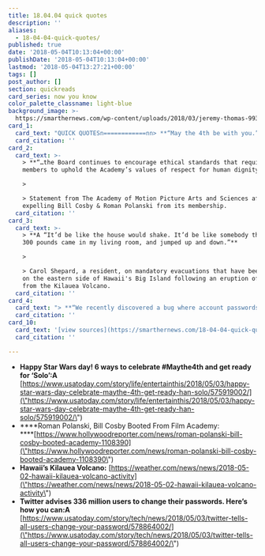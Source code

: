 ```yaml
---
title: 18.04.04 quick quotes
description: ''
aliases:
  - 18-04-04-quick-quotes/
published: true
date: '2018-05-04T10:13:04+00:00'
publishDate: '2018-05-04T10:13:04+00:00'
lastmod: '2018-05-04T13:27:21+00:00'
tags: []
post_author: []
section: quickreads
card_series: now you know
color_palette_classname: light-blue
background_image: >-
  https://smarthernews.com/wp-content/uploads/2018/03/jeremy-thomas-99326-unsplash-scaled.jpg
card_1:
  card_text: "QUICK QUOTESn============nn> **“May the 4th be with you.”**n> n> Fans celebrate Star Wars day with a clever play on the iconic: "May the Force be with you." ...Or if you're from the "Dark Side" you may chose to celebrate tomorrow, Revenge of the Fifth in honor of Star Wars: Episode III ax13 Revenge of the Sith & all the evil Sith Lords."
  card_citation: ''
card_2:
  card_text: >-
    > **“…the Board continues to encourage ethical standards that require
    members to uphold the Academy’s values of respect for human dignity”**

    > 

    > Statement from The Academy of Motion Picture Arts and Sciences after
    expelling Bill Cosby & Roman Polanski from its membership.
  card_citation: ''
card_3:
  card_text: >-
    > **A “It’d be like the house would shake. It’d be like somebody that weighs
    300 pounds came in my living room, and jumped up and down.”**

    > 

    > Carol Shepard, a resident, on mandatory evacuations that have been ordered
    on the eastern side of Hawaii's Big Island following an eruption of lava
    from the Kilauea Volcano.
  card_citation: ''
card_4:
  card_text: "> **“We recently discovered a bug where account passwords were being written to an internal log before completing a masking/hashing process. Weax19ve fixed, see no indication of breach or misuse, and believe itax19s important for us to be open about this internal defect.”**n> n> Twitter CEO "@Jack" Dorsey's May 3rd tweet warning all 336M users to change their passwords immediately."
  card_citation: ''
card_10:
  card_text: '[view sources](https://smarthernews.com/18-04-04-quick-quotes/)'
  card_citation: ''

---
```

*   **Happy Star Wars day! 6 ways to celebrate #Maythe4th and get ready for ‘Solo’:A** [https://www.usatoday.com/story/life/entertainthis/2018/05/03/happy-star-wars-day-celebrate-maythe-4th-get-ready-han-solo/575919002/](\"https://www.usatoday.com/story/life/entertainthis/2018/05/03/happy-star-wars-day-celebrate-maythe-4th-get-ready-han-solo/575919002/\")
*   ****Roman Polanski, Bill Cosby Booted From Film Academy:  
    ****[https://www.hollywoodreporter.com/news/roman-polanski-bill-cosby-booted-academy-1108390](\"https://www.hollywoodreporter.com/news/roman-polanski-bill-cosby-booted-academy-1108390\")
*   **Hawaii’s Kilauea Volcano:** [https://weather.com/news/news/2018-05-02-hawaii-kilauea-volcano-activity](\"https://weather.com/news/news/2018-05-02-hawaii-kilauea-volcano-activity\")
*   **Twitter advises 336 million users to change their passwords. Here’s how you can:A** [https://www.usatoday.com/story/tech/news/2018/05/03/twitter-tells-all-users-change-your-password/578864002/](\"https://www.usatoday.com/story/tech/news/2018/05/03/twitter-tells-all-users-change-your-password/578864002/\")